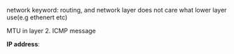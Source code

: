 network keyword: routing, and network layer does not care what lower layer use(e.g ethenert etc)



MTU in layer 2. ICMP message





**IP address**: 